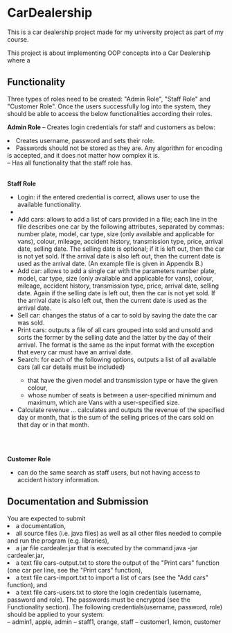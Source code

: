 # CarDealership
This is a car dealership project made for my university project as part of my course.

This project is about implementing OOP concepts into a Car Dealership where a


<h2> Functionality </h2> 

Three types of roles need to be created: "Admin Role", "Staff Role" and "Customer
Role". Once the users successfully log into the system, they should be able to access the below
functionalities according their roles.

<b> Admin Role </b>
– Creates login credentials for staff and customers as below:
<li> Creates username, password and sets their role. </li>
<li> Passwords should not be stored as they are. Any algorithm for encoding is accepted,
and it does not matter how complex it is. </li>
– Has all functionality that the staff role has. </br> </br>

<b> Staff Role </b>
<ul>
<li> Login: if the entered credential is correct, allows user to use the available functionality. <li>
<li> Add cars: allows to add a list of cars provided in a file; each line in the file describes one
car by the following attributes, separated by commas: number plate, model, car type, size
(only available and applicable for vans), colour, mileage, accident history, transmission type,
price, arrival date, selling date. The selling date is optional; if it is left out, then the car is not
yet sold. If the arrival date is also left out, then the current date is used as the arrival date.
  (An example file is given in Appendix B.) </li>
<li> Add car: allows to add a single car with the parameters number plate, model, car type, size
(only available and applicable for vans), colour, mileage, accident history, transmission type,
price, arrival date, selling date. Again if the selling date is left out, then the car is not yet sold.
If the arrival date is also left out, then the current date is used as the arrival date.
  </li>
  <li> Sell car: changes the status of a car to sold by saving the date the car was sold. </li>
<li> Print cars: outputs a file of all cars grouped into sold and unsold and sorts the former by
the selling date and the latter by the day of their arrival. The format is the same as the input
  format with the exception that every car must have an arrival date. </li>
<li> Search: for each of the following options, outputs a list of all available cars (all car details
  must be included) </li>
<ul>
<li> that have the given model and transmission type or have the given colour, </li>
<li> whose number of seats is between a user-specified minimum and maximum, which are Vans with a user-specified size. </ul> </li>
<li> Calculate revenue ... calculates and outputs the revenue of the specified day or month, that
  is the sum of the selling prices of the cars sold on that day or in that month. </li> </ul> </br> </br>

<b> Customer Role </b>
<ul>
<li> can do the same search as staff users, but not having access to accident history information.
</ul>

<h2> Documentation and Submission </h2> 
You are expected to submit
<li> a documentation, </li>
<li> all source files (i.e. java files) as well as all other files needed to compile and run the program (e.g.
libraries), </li>
<li> a jar file cardealer.jar that is executed by the command java -jar cardealer.jar, </li>
<li> a text file cars-output.txt to store the output of the "Print cars" function (one car per line, see
the "Print cars" function), </li>
<li> a text file cars-import.txt to import a list of cars (see the "Add cars" function), and </li>
<li> a text file cars-users.txt to store the login credentials (username, password and role). The passwords must be encrypted (see the Functionality section). The following credentials(username,
password, role) should be applied to your system: </li>
– admin1, apple, admin
– staff1, orange, staff
– customer1, lemon, customer

